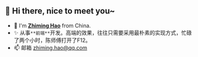 ## 👋 Hi there, nice to meet you~

- 👀 I'm [**Zhiming Hao**](https://www.icehim.com/) from China.
- ✨ 从事`**前端**`开发。高端的效果，往往只需要采用最朴素的实现方式，忙碌了两个小时，陈师傅打开了F12。
- 📫 邮箱 zhiming.hao@qq.com
